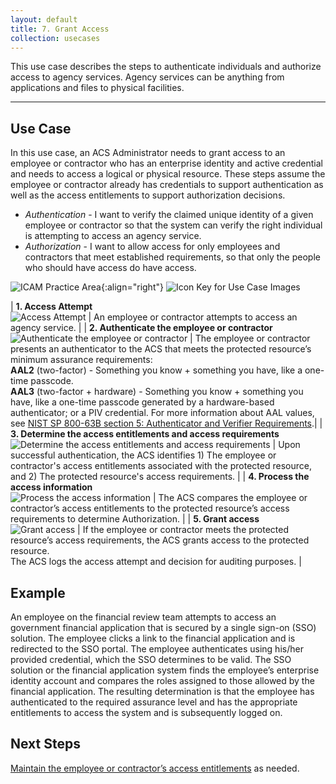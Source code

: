 ```yaml
---
layout: default
title: 7. Grant Access
collection: usecases
---
```


This use case describes the steps to authenticate individuals and authorize access to agency services. Agency services can be anything from applications and files to physical facilities.

---

## Use Case

In this use case, an ACS Administrator needs to grant access to an employee or contractor who has an enterprise identity and active credential and needs to access a logical or physical resource. These steps assume the employee or contractor already has credentials to support authentication as well as the access entitlements to support authorization decisions.

- *Authentication* - I want to verify the claimed unique identity of a given employee or contractor  so that the system can verify the right individual is attempting to access an agency service. 
- *Authorization* - I want to allow access for only employees and contractors that meet established requirements, so that only the people who should have access do have access.

![ICAM Practice Area]({{site.baseurl}}/img/usecases/Access-AuthnAuthz.png){:align="right"}
![Icon Key for Use Case Images]({{site.baseurl}}/img/usecases/7-IconKey.png)

| **1. Access Attempt**<br/>![Access Attempt]({{site.baseurl}}/img/usecases/7-1.png)  | An employee or contractor attempts to access an agency service. |
| **2. Authenticate the employee or contractor**<br/>![Authenticate the employee or contractor]({{site.baseurl}}/img/usecases/7-2.png)  | The employee or contractor presents an authenticator to the ACS that meets the protected resource’s minimum assurance requirements:<br/>**AAL2** (two-factor) - Something you know + something you have, like a one-time passcode.<br/>**AAL3** (two-factor + hardware) - Something you know + something you have, like a one-time passcode generated by a hardware-based authenticator; or a PIV credential. For more information about AAL values, see <a href="https://pages.nist.gov/800-63-3/sp800-63b.html#sec5" target="_blank">NIST SP 800-63B section 5: Authenticator and Verifier Requirements</a>.|
| **3. Determine the access entitlements and access requirements**<br/>![Determine the access entitlements and access requirements]({{site.baseurl}}/img/usecases/7-3.png)  | Upon successful authentication, the ACS identifies 1) The employee or contractor's access entitlements associated with the protected resource, and 2) The protected resource's access requirements. |
| **4. Process the access information**<br/>![Process the access information]({{site.baseurl}}/img/usecases/7-4.png)  | The ACS compares the employee or contractor’s access entitlements to the protected resource’s access requirements to determine Authorization. |
| **5. Grant access**<br/>![Grant access]({{site.baseurl}}/img/usecases/7-5.png)  | If the employee or contractor meets the protected resource’s access requirements, the ACS grants access to the protected resource.<br/>The ACS logs the access attempt and decision for auditing purposes. |

## Example

An employee on the financial review team attempts to access an government financial application that is secured by a single sign-on (SSO) solution. The employee clicks a link to the financial application and is redirected to the SSO portal. The employee authenticates using his/her provided credential, which the SSO determines to be valid. The SSO solution or the financial application system finds the employee’s enterprise identity account and compares the roles assigned to those allowed by the financial application. The resulting determination is that the employee has authenticated to the required assurance level and has the appropriate entitlements to access the system and is subsequently logged on.

## Next Steps

[Maintain the employee or contractor’s access entitlements](../3_manageentitlements) as needed.
